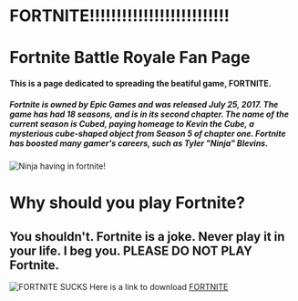 # FORTNITE!!!!!!!!!!!!!!!!!!!!!!!!!!
# Fortnite Battle Royale Fan Page
#### This is a page dedicated to spreading the beatiful game, FORTNITE.
##### Fortnite is owned by Epic Games and was released July 25, 2017. The game has had 18 seasons, and is in its second chapter. The name of the current season is Cubed, paying homeage to Kevin the Cube, a mysterious cube-shaped object from Season 5 of chapter one. Fortnite has boosted many gamer's careers, such as Tyler "Ninja" Blevins. 
![Ninja having in fortnite!](https://i.kym-cdn.com/entries/icons/original/000/027/931/cover2.png)
# Why should you play Fortnite?
## You shouldn't. Fortnite is a joke. Never play it in your life. I beg you. PLEASE DO NOT PLAY Fortnite.
![FORTNITE SUCKS](https://i.ytimg.com/vi/zhqfplPm05k/maxresdefault.jpg)
Here is a link to download [FORTNITE](https://www.psychologytoday.com/us/therapists/ca/cerritos)
